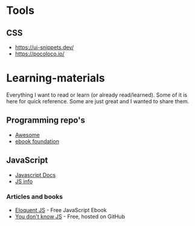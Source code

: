 # Tools 

## CSS

  * https://ui-snippets.dev/
  * https://pocoloco.io/

# Learning-materials
Everything I want to read or learn (or already read/learned). Some of it is here for quick reference. Some are just great and I wanted to share them. 

## Programming repo's

* [Awesome](https://github.com/sindresorhus/awesome#miscellaneous)
* [ebook foundation](https://github.com/EbookFoundation/free-programming-books/blob/master/books/free-programming-books.md#javascript)

## JavaScript

* [Javascript Docs](https://developer.mozilla.org/en-US/docs/Web/JavaScript)
*  [JS info](https://javascript.info/)

### Articles and books

  * [Eloquent JS](http://eloquentjavascript.net/) - Free JavaScript Ebook
  * [You don't know JS](https://github.com/getify/You-Dont-Know-JS) - Free, hosted on GitHub


